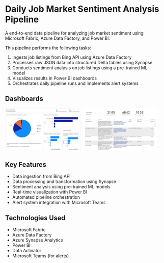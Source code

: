 # Daily Job Market Sentiment Analysis Pipeline

A end-to-end data pipeline for analyzing job market sentiment using Microsoft Fabric, Azure Data Factory, and Power BI.

This pipeline performs the following tasks:
1. Ingests job listings from Bing API using Azure Data Factory
2. Processes raw JSON data into structured Delta tables using Synapse
3. Conducts sentiment analysis on job listings using a pre-trained ML model
4. Visualizes results in Power BI dashboards
5. Orchestrates daily pipeline runs and implements alert systems

## Dashboards
<p float="left">
  <img src="page1.jpg" width="49%" />
  <img src="page2.jpg" width="49%" />
</p>

## Key Features

- Data ingestion from Bing API
- Data processing and transformation using Synapse
- Sentiment analysis using pre-trained ML models
- Real-time visualization with Power BI
- Automated pipeline orchestration
- Alert system integration with Microsoft Teams

## Technologies Used

- Microsoft Fabric
- Azure Data Factory
- Azure Synapse Analytics
- Power BI
- Data Activator
- Microsoft Teams (for alerts)

